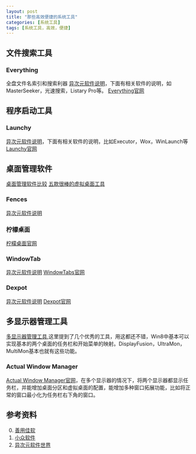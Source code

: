 ```yaml
---
layout: post
title: "那些高效便捷的系统工具"
categories: [系统工具]
tags: [系统工具，高效，便捷]
---
```




## 文件搜索工具

### Everything
全盘文件名索引和搜索利器
[异次元软件说明]("http://www.iplaysoft.com/search-everything.html")，下面有相关软件的说明，如MasterSeeker，光速搜索，Listary Pro等。
[Everything官网]("http://www.voidtools.com/")


## 程序启动工具

### Launchy
[异次元软件说明]("http://www.iplaysoft.com/launchy.html")，下面有相关软件的说明，比如Executor，Wox，WinLaunch等
[Launchy官网]("http://launchy.net/index.php")


## 桌面管理软件

[桌面管理软件比较][4]
[五款很棒的虚拟桌面工具]("http://www.appinn.com/five-best-virtual-desktop/")

### Fences
[异次元软件说明]("http://www.iplaysoft.com/fences.html")

### 柠檬桌面
[柠檬桌面官网]("http://smartdesktop.sinaapp.com/")

### WindowTab
[异次元软件说明]("http://www.iplaysoft.com/windowtabs.html")
[WindowTabs官网]("http://windowtabs.com/")

### Dexpot
[异次元软件说明]("http://www.iplaysoft.com/dexpot.html")
[Dexpot官网]("http://dexpot.de/")


## 多显示器管理工具

[多显示器管理工具][5],这里提到了几个优秀的工具，用这都还不错，Win8中基本可以实现基本的两个桌面的任务栏和开始菜单的映射。DisplayFusion，UltraMon，MultiMon基本也就有这些功能。

### Actual Window Manager
[Actual Window Manager官网]("http://www.actualtools.com/download/")，在多个显示器的情况下，将两个显示器都显示任务栏，并能增加桌面分区和虚拟桌面的配置，能增加多种窗口拓展功能，比如将正常的窗口最小化为任务栏右下角的窗口。



## 参考资料
0. [善用佳软][1]
1. [小众软件][2]
2. [异次元软件世界][3]

[1]: http://xbeta.info/ "善用佳软"
[2]: http://www.appinn.com/ "小众软件"
[3]: http://www.iplaysoft.com/ "异次元软件世界"
[4]: http://www.pc6.com/pc/zhuomianzl/ "桌面管理软件比较"
[5]: http://article.yeeyan.org/view/123740/100448 "多显示器管理工具"